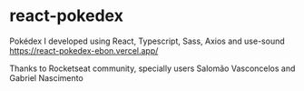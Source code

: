 # react-pokedex

Pokédex I developed using React, Typescript, Sass, Axios and use-sound
https://react-pokedex-ebon.vercel.app/

Thanks to Rocketseat community, specially users Salomão Vasconcelos and Gabriel Nascimento
